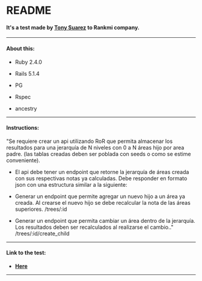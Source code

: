 # README

#### It's a test made by [**Tony Suarez**](https://www.linkedin.com/in/suarezcumare) to Rankmi company.

---

#### About this:

* Ruby 2.4.0

* Rails 5.1.4

* PG

* Rspec

* ancestry

---

#### Instructions:

"Se requiere crear un api utilizando RoR que permita almacenar los resultados para una
jerarquía de N niveles con 0 a N áreas hijo por area padre. (las tablas creadas deben
ser poblada con seeds o como se estime conveniente).
- El api debe tener un endpoint que retorne la jerarquía de áreas creada con sus
respectivas notas ya calculadas. Debe responder en formato json con una estructura
similar a la siguiente:


- Generar un endpoint que permite agregar un nuevo hijo a un área ya creada. Al crearse
el nuevo hijo se debe recalcular la nota de las áreas superiores.
/trees/:id
- Generar un endpoint que permita cambiar un área dentro de la jerarquía. Los resultados
deben ser recalculados al realizarse el cambio.."
/trees/:id/create_child
---

#### Link to the test:

- [**Here**]() 

---

